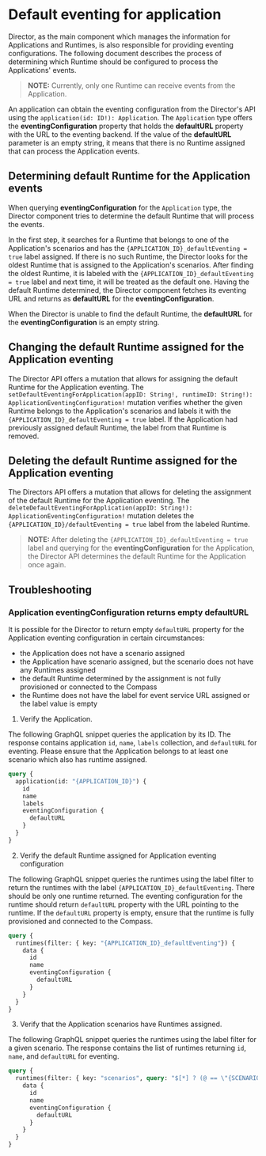 # Default eventing for application


Director, as the main component which manages the information for Applications and Runtimes, is also responsible for providing eventing configurations. The following document describes the process of determining which Runtime should be configured to process the Applications' events.

>**NOTE:** Currently, only one Runtime can receive events from the Application.

An application can obtain the eventing configuration from the Director's API using the `application(id: ID!): Application`. The `Application` type offers the **eventingConfiguration** property that holds the **defaultURL** property with the URL to the eventing backend.
If the value of the **defaultURL** parameter is an empty string, it means that there is no Runtime assigned that can process the Application events.

## Determining default Runtime for the Application events

When querying **eventingConfiguration** for the `Application` type, the Director component tries to determine the default Runtime that will process the events.

In the first step, it searches for a Runtime that belongs to one of the Application's scenarios and has the `{APPLICATION_ID}_defaultEventing = true` label assigned. If there is no such Runtime, the Director looks for the oldest Runtime that is assigned to the Application's scenarios. After finding the oldest Runtime, it is labeled with the `{APPLICATION_ID}_defaultEventing = true` label and next time, it will be treated as the default one. Having the default Runtime determined, the Director component fetches its eventing URL and returns as **defaultURL** for the **eventingConfiguration**.

When the Director is unable to find the default Runtime, the **defaultURL** for the **eventingConfiguration** is an empty string.

## Changing the default Runtime assigned for the Application eventing

The Director API offers a mutation that allows for assigning the default Runtime for the Application eventing. The `setDefaultEventingForApplication(appID: String!, runtimeID: String!): ApplicationEventingConfiguration!` mutation verifies whether the given Runtime belongs to the Application's scenarios and labels it with the `{APPLICATION_ID}_defaultEventing = true` label. If the Application had previously assigned default Runtime, the label from that Runtime is removed.

## Deleting the default Runtime assigned for the Application eventing

The Directors API offers a mutation that allows for deleting the assignment of the default Runtime for the Application eventing. The `deleteDefaultEventingForApplication(appID: String!): ApplicationEventingConfiguration!` mutation deletes the `{APPLICATION_ID}/defaultEventing = true` label from the labeled Runtime.

>**NOTE:** After deleting the `{APPLICATION_ID}_defaultEventing = true` label and querying for the **eventingConfiguration** for the Application, the Director API determines the default Runtime for the Application once again.

## Troubleshooting

### Application eventingConfiguration returns empty defaultURL

It is possible for the Director to return empty `defaultURL` property for the Application eventing configuration in certain circumstances:
- the Application does not have a scenario assigned
- the Application have scenario assigned, but the scenario does not have any Runtimes assigned
- the default Runtime determined by the assignment is not fully provisioned or connected to the Compass
- the Runtime does not have the label for event service URL assigned or the label value is empty

1. Verify the Application.

The following GraphQL snippet queries the application by its ID. The response contains application `id`, `name`, `labels` collection, and `defaultURL` for eventing. Please ensure that the Application belongs to at least one scenario which also has runtime assigned.

```graphql
query {
  application(id: "{APPLICATION_ID}") {
    id
    name
    labels
    eventingConfiguration {
      defaultURL
    }
  }
}
```

2. Verify the default Runtime assigned for Application eventing configuration

The following GraphQL snippet queries the runtimes using the label filter to return the runtimes with the label `{APPLICATION_ID}_defaultEventing`. There should be only one runtime returned. The eventing configuration for the runtime should return `defaultURL` property with the URL pointing to the runtime. If the `defaultURL` property is empty, ensure that the runtime is fully provisioned and connected to the Compass.

```graphql
query {
  runtimes(filter: { key: "{APPLICATION_ID}_defaultEventing"}) {
    data {
      id
      name
      eventingConfiguration {
        defaultURL
      }
    }
  }
}
```

3. Verify that the Application scenarios have Runtimes assigned.

The following GraphQL snippet queries the runtimes using the label filter for a given scenario. The response contains the list of runtimes returning `id`, `name`, and `defaultURL` for eventing.

```graphql
query {
  runtimes(filter: { key: "scenarios", query: "$[*] ? (@ == \"{SCENARIO}\")"}) {
    data {
      id
      name
      eventingConfiguration {
        defaultURL
      }
    }
  }
}
```